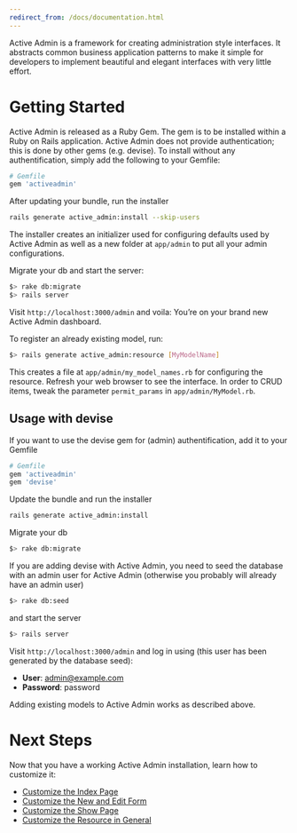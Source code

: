 ```yaml
---
redirect_from: /docs/documentation.html
---
```


Active Admin is a framework for creating administration style interfaces. It
abstracts common business application patterns to make it simple for developers
to implement beautiful and elegant interfaces with very little effort.

# Getting Started

Active Admin is released as a Ruby Gem. The gem is to be installed within a Ruby
on Rails application. Active Admin does not provide authentication; this is done
by other gems (e.g. devise). To install without any authentification, simply
add the following to your Gemfile:

```ruby
# Gemfile
gem 'activeadmin'
```

After updating your bundle, run the installer

```bash
rails generate active_admin:install --skip-users
```

The installer creates an initializer used for configuring defaults used by
Active Admin as well as a new folder at `app/admin` to put all your admin
configurations.

Migrate your db and start the server:

```bash
$> rake db:migrate
$> rails server
```

Visit `http://localhost:3000/admin` and voila: You&#8217;re on your brand
new Active Admin dashboard.

To register an already existing model, run:

```bash
$> rails generate active_admin:resource [MyModelName]
```

This creates a file at `app/admin/my_model_names.rb` for configuring the
resource. Refresh your web browser to see the interface. In order to CRUD
items, tweak the parameter `permit_params` in `app/admin/MyModel.rb`.

## Usage with devise

If you want to use the devise gem for (admin) authentification, add it to
your Gemfile

```ruby
# Gemfile
gem 'activeadmin'
gem 'devise'
```

Update the bundle and run the installer

```bash
rails generate active_admin:install
```

Migrate your db

```bash
$> rake db:migrate
```

If you are adding devise with Active Admin, you need to seed the database
with an admin user for Active Admin (otherwise you probably will already
have an admin user)

```bash
$> rake db:seed
```

and start the server

```bash
$> rails server
```

Visit `http://localhost:3000/admin` and log in using (this user has been generated
by the database seed):

* __User__: admin@example.com
* __Password__: password

Adding existing models to Active Admin works as described above.

# Next Steps

Now that you have a working Active Admin installation, learn how to customize it:

* [Customize the Index Page](3-index-pages.md)
* [Customize the New and Edit Form](5-forms.md)
* [Customize the Show Page](6-show-pages.md)
* [Customize the Resource in General](2-resource-customization.md)
